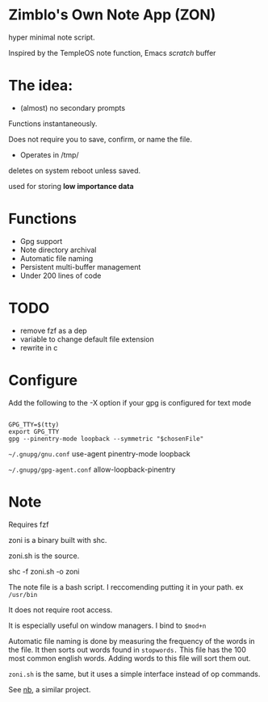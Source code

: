 # Zimblo's Own Note App (ZON)
hyper minimal note script. 

Inspired by the TempleOS note function,
Emacs *scratch* buffer


# The idea:
* (almost) no secondary prompts

Functions instantaneously.

 Does not require you to save, confirm, or name the file.
* Operates in /tmp/ 

deletes on system reboot unless saved.


used for storing **low importance data**

# Functions
* Gpg support
* Note directory archival
* Automatic file naming
* Persistent multi-buffer management
* Under 200 lines of code

# TODO
* remove fzf as a dep
* variable to change default file extension
* rewrite in c

# Configure

Add the following to the -X option if your gpg is configured for text mode

``` 

GPG_TTY=$(tty)
export GPG_TTY
gpg --pinentry-mode loopback --symmetric "$chosenFile"

```

`~/.gnupg/gnu.conf`
use-agent
pinentry-mode loopback

`~/.gnupg/gpg-agent.conf`
allow-loopback-pinentry

# Note
Requires fzf

zoni is a binary built with shc. 

zoni.sh is the source.


shc -f zoni.sh -o zoni


The note file is a bash script. I reccomending putting it in your path. ex `/usr/bin`

It does not require root access. 

It is especially useful on window managers. I bind to `$mod+n` 

Automatic file naming is done by measuring the frequency of the words in the file. It then sorts out words found in `stopwords.` This file has the 100 most common english words. Adding words to this file will sort them out.

`zoni.sh` is the same, but it uses a simple interface instead of op commands.



See [nb](https://github.com/xwmx/nb), a similar project.

